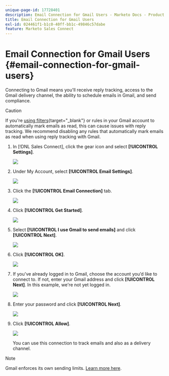 ```yaml
---
unique-page-id: 17728401
description: Email Connection for Gmail Users - Marketo Docs - Product Documentation
title: Email Connection for Gmail Users
exl-id: 024461f1-b1c0-40ff-bb1c-49846c57dabe
feature: Marketo Sales Connect
---
```

# Email Connection for Gmail Users {#email-connection-for-gmail-users}

Connecting to Gmail means you'll receive reply tracking, access to the Gmail delivery channel, the ability to schedule emails in Gmail, and send compliance.

>[!CAUTION]
>
>If you're [using filters](https://support.google.com/mail/answer/6579?hl=en#zippy=%2Ccreate-a-filter%2Cedit-or-delete-filters){target="_blank"} or rules in your Gmail account to automatically mark emails as read, this can cause issues with reply tracking. We recommend disabling any rules that automatically mark emails as read when using reply tracking with Gmail.

1. In [!DNL Sales Connect], click the gear icon and select **[!UICONTROL Settings]**.

   ![](assets/one.png)

1. Under My Account, select **[!UICONTROL Email Settings]**.

   ![](assets/two.png)

1. Click the **[!UICONTROL Email Connection]** tab.

   ![](assets/three.png)

1. Click **[!UICONTROL Get Started]**.

   ![](assets/four.png)

1. Select **[!UICONTROL I use Gmail to send emails]** and click **[!UICONTROL Next]**.

   ![](assets/five.png)

1. Click **[!UICONTROL OK]**.

   ![](assets/six.png)

1. If you've already logged in to Gmail, choose the account you’d like to connect to. If not, enter your Gmail address and click **[!UICONTROL Next]**. In this example, we're not yet logged in.

   ![](assets/seven.png)

1. Enter your password and click **[!UICONTROL Next]**.

   ![](assets/eight.png)

1. Click **[!UICONTROL Allow]**.

   ![](assets/nine.png)

   You can use this connection to track emails and also as a delivery channel.

>[!NOTE]
>
>Gmail enforces its own sending limits. [Learn more here](/help/marketo/product-docs/marketo-sales-connect/email/email-delivery/email-connection-throttling.md#email-provider-limits).

